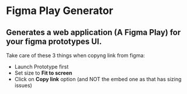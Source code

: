 # Figma Play Generator

## Generates a web application (A Figma Play) for your figma prototypes UI.

Take care of these 3 things when copyng link from figma:

- Launch Prototype first
- Set size to **Fit to screen**
- Click on **Copy link** option (and NOT the embed one as that has sizing issues)
